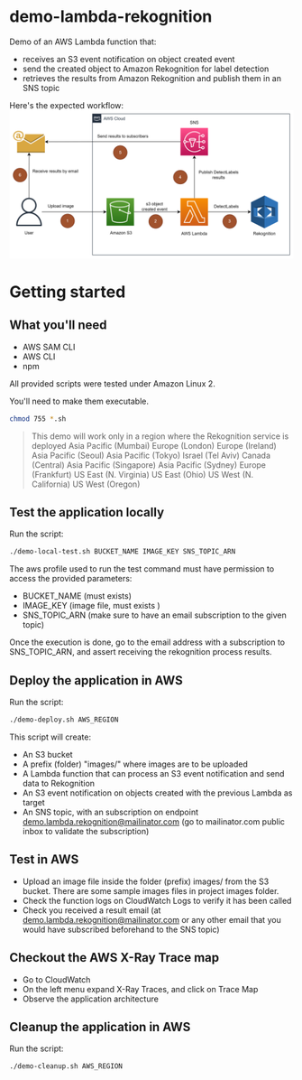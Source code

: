 # demo-lambda-rekognition
Demo of an AWS Lambda function that:
- receives an S3 event notification on object created event
- send the created object to Amazon Rekognition for label detection
- retrieves the results from Amazon Rekognition and publish them in an SNS topic

Here's the expected workflow:
![Alt text](/images/workflow.png?raw=true "Test workflow")

# Getting started

## What you'll need

* AWS SAM CLI
* AWS CLI
* npm
 
All provided scripts were tested under Amazon Linux 2.

You'll need to make them executable.

```bash
chmod 755 *.sh
```

> This demo will work only in a region where the Rekognition service is deployed
    Asia Pacific (Mumbai)
    Europe (London)
    Europe (Ireland)
    Asia Pacific (Seoul)
    Asia Pacific (Tokyo)
    Israel (Tel Aviv)
    Canada (Central)
    Asia Pacific (Singapore)
    Asia Pacific (Sydney)
    Europe (Frankfurt)
    US East (N. Virginia)
    US East (Ohio)
    US West (N. California)
    US West (Oregon)

## Test the application locally

Run the script:

```bash
./demo-local-test.sh BUCKET_NAME IMAGE_KEY SNS_TOPIC_ARN
```

The aws profile used to run the test command must have permission to access the provided parameters:
* BUCKET_NAME (must exists)
* IMAGE_KEY (image file, must exists )
* SNS_TOPIC_ARN (make sure to have an email subscription to the given topic)

Once the execution is done, go to the email address with a subscription to SNS_TOPIC_ARN, and assert receiving the rekognition process results.


## Deploy the application in AWS

Run the script:

```bash
./demo-deploy.sh AWS_REGION
```

This script will create:
* An S3 bucket
* A prefix (folder) "images/" where images are to be uploaded
* A Lambda function that can process an S3 event notification and send data to Rekognition
* An S3 event notification on objects created with the previous Lambda as target
* An SNS topic, with an subscription on endpoint demo.lambda.rekognition@mailinator.com (go to mailinator.com public inbox to validate the subscription)


## Test in AWS

* Upload an image file inside the folder (prefix) images/ from the S3 bucket. There are some sample images files in project images folder.
* Check the function logs on CloudWatch Logs to verify it has been called
* Check you received a result email (at demo.lambda.rekognition@mailinator.com or any other email that you would have subscribed beforehand to the SNS topic)


## Checkout the AWS X-Ray Trace map

* Go to CloudWatch
* On the left menu expand X-Ray Traces, and click on Trace Map
* Observe the application architecture


## Cleanup the application in AWS

Run the script:

```bash
./demo-cleanup.sh AWS_REGION
```
